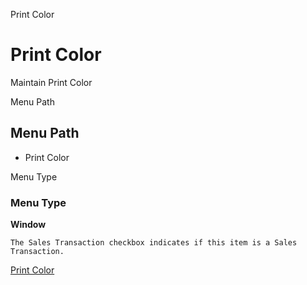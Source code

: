 
Print Color
# Print Color


Maintain Print Color

Menu Path
## Menu Path



- Print Color

Menu Type
### Menu Type

**Window**

```
The Sales Transaction checkbox indicates if this item is a Sales Transaction.
```

[Print Color](../../functional-guide/window/window-print-color.md)